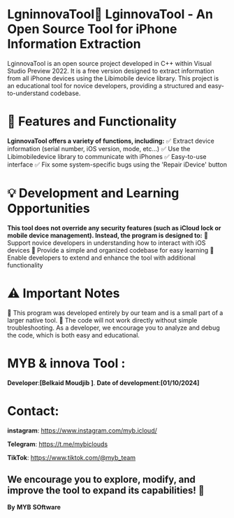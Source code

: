 # LgninnovaTool🔹 LginnovaTool - An Open Source Tool for iPhone Information Extraction

LginnovaTool is an open source project developed in C++ within Visual Studio Preview 2022. It is a free version designed to extract information from all iPhone devices using the Libimobile device library. This project is an educational tool for novice developers, providing a structured and easy-to-understand codebase.

# 📌 Features and Functionality
**LginnovaTool offers a variety of functions, including:** 
✅ Extract device information (serial number, iOS version, mode, etc...)
✅ Use the Libimobiledevice library to communicate with iPhones
✅ Easy-to-use interface
✅ Fix some system-specific bugs using the 'Repair iDevice' button
# 💡 Development and Learning Opportunities
**This tool does not override any security features (such as iCloud lock or mobile device management). Instead, the program is designed to:**
🔹 Support novice developers in understanding how to interact with iOS devices
🔹 Provide a simple and organized codebase for easy learning
🔹 Enable developers to extend and enhance the tool with additional functionality

# ⚠️ Important Notes
🔹 This program was developed entirely by our team and is a small part of a larger native tool.
🔹 The code will not work directly without simple troubleshooting. As a developer, we encourage you to analyze and debug the code, which is both easy and educational.
# MYB & innova Tool :
**Developer**:**[Belkaid Moudjib ]**.
**Date of development**:**[01/10/2024]**
# Contact: 
**instagram**: https://www.instagram.com/myb.icloud/ 

**Telegram**: https://t.me/mybiclouds 

**TikTok**: https://www.tiktok.com/@myb_team 

## We encourage you to explore, modify, and improve the tool to expand its capabilities! 🚀
 **By** **MYB** **SOftware** 
